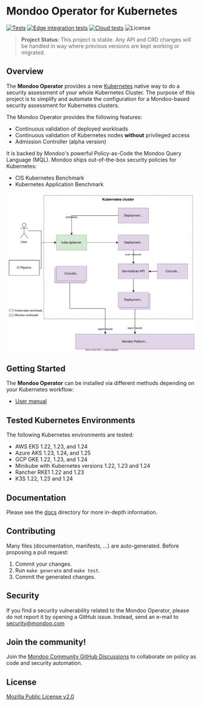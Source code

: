 # Mondoo Operator for Kubernetes

[![Tests](https://github.com/mondoohq/mondoo-operator/actions/workflows/tests.yaml/badge.svg)](https://github.com/mondoohq/mondoo-operator/actions/workflows/tests.yaml)
[![Edge integration tests](https://github.com/mondoohq/mondoo-operator/actions/workflows/edge-integration-tests.yaml/badge.svg)](https://github.com/mondoohq/mondoo-operator/actions/workflows/edge-integration-tests.yaml)
[![Cloud tests](https://github.com/mondoohq/mondoo-operator/actions/workflows/cloud-tests.yaml/badge.svg)](https://github.com/mondoohq/mondoo-operator/actions/workflows/cloud-tests.yaml)
![License](https://img.shields.io/github/license/mondoohq/mondoo-operator)

> **Project Status**: This project is stable. Any API and CRD changes will be handled in way where previous versions are kept working or migrated.

## Overview

The **Mondoo Operator** provides a new [Kubernetes](https://kubernetes.io/) native way to do a security assessment of your whole Kubernetes Cluster. The purpose of this project is to simplify and automate the configuration for a Mondoo-based security assessment for Kubernetes clusters.

The Mondoo Operator provides the following features:

- Continuous validation of deployed workloads
- Continuous validation of Kubernetes nodes **without** privileged access
- Admission Controller (alpha version)

It is backed by Mondoo's powerful Policy-as-Code the Mondoo Query Language (MQL). Mondoo ships out-of-the-box security policies for Kubernetes:

- CIS Kubernetes Benchmark
- Kubernetes Application Benchmark

![Architecture](docs/img/architecture.svg)

## Getting Started

The **Mondoo Operator** can be installed via different methods depending on your Kubernetes workflow:

- [User manual](docs/user-manual.md)

## Tested Kubernetes Environments

The following Kubernetes environments are tested:

- AWS EKS 1.22, 1.23, and 1.24
- Azure AKS 1.23, 1.24, and 1.25
- GCP GKE 1.22, 1.23, and 1.24
- Minikube with Kubernetes versions 1.22, 1.23 and 1.24
- Rancher RKE1 1.22 and 1.23
- K3S 1.22, 1.23 and 1.24

## Documentation

Please see the [docs](/docs) directory for more in-depth information.

## Contributing

Many files (documentation, manifests, ...) are auto-generated. Before proposing a pull request:

1. Commit your changes.
2. Run `make generate` and `make test`.
3. Commit the generated changes.

## Security

If you find a security vulnerability related to the Mondoo Operator, please do not report it by opening a GitHub issue. Instead, send an e-mail to [security@mondoo.com](mailto:security@mondoo.com)

## Join the community!

Join the [Mondoo Community GitHub Discussions](https://github.com/orgs/mondoohq/discussions) to collaborate on policy as code and security automation.

## License

[Mozilla Public License v2.0](https://github.com/mondoohq/mondoo-operator/blob/main/LICENSE)